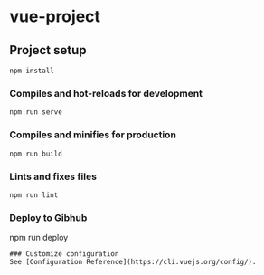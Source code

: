 # vue-project

## Project setup

```
npm install
```

### Compiles and hot-reloads for development

```
npm run serve
```

### Compiles and minifies for production

```
npm run build
```

### Lints and fixes files

```
npm run lint
```

### Deploy to Gibhub

npm run deploy

```
### Customize configuration
See [Configuration Reference](https://cli.vuejs.org/config/).
```
